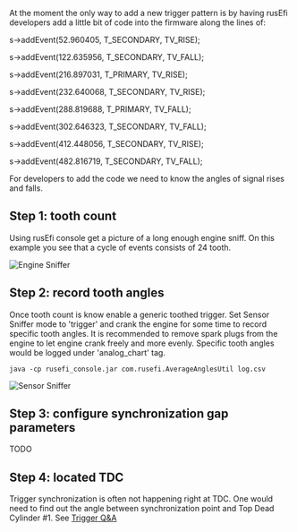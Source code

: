 At the moment the only way to add a new trigger pattern is by having rusEfi developers add a little bit of code into the firmware along the lines of:

s->addEvent(52.960405, T_SECONDARY, TV_RISE);

s->addEvent(122.635956, T_SECONDARY, TV_FALL);

s->addEvent(216.897031, T_PRIMARY, TV_RISE);

s->addEvent(232.640068, T_SECONDARY, TV_RISE);

s->addEvent(288.819688, T_PRIMARY, TV_FALL);

s->addEvent(302.646323, T_SECONDARY, TV_FALL);

s->addEvent(412.448056, T_SECONDARY, TV_RISE);

s->addEvent(482.816719, T_SECONDARY, TV_FALL);

For developers to add the code we need to know the angles of signal rises and falls.

## Step 1: tooth count

Using rusEfi console get a picture of a long enough engine sniff. On this example you see that a cycle of events consists of 24 tooth.

![Engine Sniffer](Images/Engine_sniffer.png)

## Step 2: record tooth angles

Once tooth count is know enable a generic toothed trigger. Set Sensor Sniffer mode to 'trigger' and crank the engine for some time to record specific tooth angles. It is recommended to remove spark plugs from the engine to let engine crank freely and more evenly. Specific tooth angles would be logged under 'analog_chart' tag.

`java -cp rusefi_console.jar com.rusefi.AverageAnglesUtil log.csv`

![Sensor Sniffer](Images/Sensor_sniffer_trigger.png)

## Step 3: configure synchronization gap parameters

TODO

## Step 4: located TDC

Trigger synchronization is often not happening right at TDC. One would need to find out the angle between synchronization point and Top Dead Cylinder #1.
See [Trigger Q&A](Trigger#q--a)
